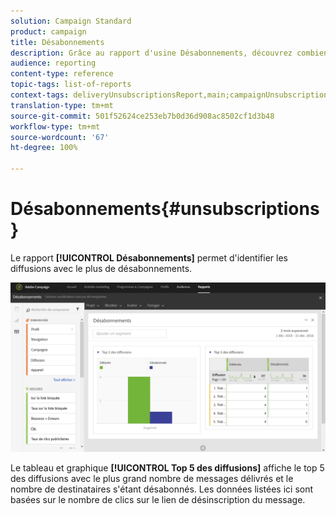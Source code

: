 ```yaml
---
solution: Campaign Standard
product: campaign
title: Désabonnements
description: Grâce au rapport d'usine Désabonnements, découvrez combien de fois les clients se sont désabonnés de vos diffusions.
audience: reporting
content-type: reference
topic-tags: list-of-reports
context-tags: deliveryUnsubscriptionsReport,main;campaignUnsubscriptionsReport,main;programUnsubscriptionsReport,main
translation-type: tm+mt
source-git-commit: 501f52624ce253eb7b0d36d908ac8502cf1d3b48
workflow-type: tm+mt
source-wordcount: '67'
ht-degree: 100%

---
```



# Désabonnements{#unsubscriptions}

Le rapport **[!UICONTROL Désabonnements]** permet d&#39;identifier les diffusions avec le plus de désabonnements.

![](assets/delivery_reports_unsub.png)

Le tableau et graphique **[!UICONTROL Top 5 des diffusions]** affiche le top 5 des diffusions avec le plus grand nombre de messages délivrés et le nombre de destinataires s&#39;étant désabonnés. Les données listées ici sont basées sur le nombre de clics sur le lien de désinscription du message.
